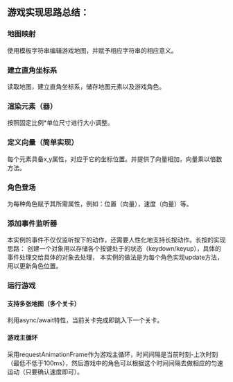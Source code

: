 ## 游戏实现思路总结：

### 地图映射
使用模板字符串编辑游戏地图，并赋予相应字符串的相应意义。

### 建立直角坐标系
读取地图，建立直角坐标系，储存地图元素以及游戏角色。

### 渲染元素（器）
按照固定比例*单位尺寸进行大小调整。

### 定义向量（简单实现）
每个元素具备x,y属性，对应于它的坐标位置。并提供了向量相加，向量乘以倍数方法。

### 角色登场
为每种角色赋予其所需属性，例如：位置（向量），速度（向量）等。

### 添加事件监听器
本实例的事件不仅仅监听按下的动作，还需要人性化地支持长按动作。长按的实现思路：
创建一个对象用以存储各个按键处于的状态（keydown/keyup），具体的事件处理交给具体的对象去处理，
本实例的做法是为每个角色实现update方法，用以更新角色位置。

### 运行游戏
#### 支持多张地图（多个关卡）
利用async/await特性，当前关卡完成即跳入下一个关卡。
#### 游戏主循环
采用requestAnimationFrame作为游戏主循环，时间间隔是当前时刻-上次时刻（最低不低于100ms），然后游戏中的角色可以根据这个时间间隔去做相应的匀速运动（只要确认速度即可）。